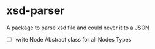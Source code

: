 # xsd-parser
A package to parse xsd file and could never it to a JSON


- [ ] write Node Abstract class for all Nodes Types